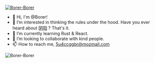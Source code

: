 [![Borer-Borer](https://github-readme-stats.vercel.app/api?username=Borer-Borer)](https://github.com/anuraghazra/github-readme-stats)
- 👋 Hi, I'm @Borer!
- 👀 I’m interested in thinking the rules under the hood. Have you ever heard about [阴阳](https://en.wikipedia.org/wiki/Yin_and_yang) ? That's it.
- 🌱 I’m currently learning Rust & React.
- 💞️ I’m looking to collaborate with kind people.
- 📫 How to reach me, 5u4ccggbr@mozmail.com

![Borer-Borer](https://github-readme-stats.vercel.app/api/top-langs?username=Borer-Borer&show_icons=true&count_private=true&theme=gotham)
